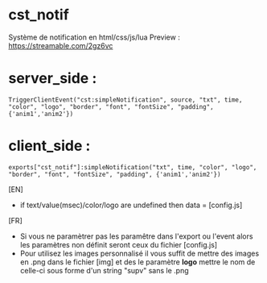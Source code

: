 # cst_notif
Système de notification en html/css/js/lua
Preview : https://streamable.com/2gz6vc

# server_side :
```
TriggerClientEvent("cst:simpleNotification", source, "txt", time, "color", "logo", "border", "font", "fontSize", "padding", {'anim1','anim2'})
```

# client_side :
```
exports["cst_notif"]:simpleNotification("txt", time, "color", "logo", "border", "font", "fontSize", "padding", {'anim1','anim2'})
```

[EN]
- if text/value(msec)/color/logo are undefined then data = [config.js]

[FR]
- Si vous ne paramètrer pas les paramêtre dans l'export ou l'event alors les paramètres non définit seront ceux du fichier [config.js]
- Pour utilisez les images personnalisé il vous suffit de mettre des images en .png dans le fichier [img] et des le paramètre __logo__ mettre le nom de celle-ci sous forme d'un string "supv" sans le .png
